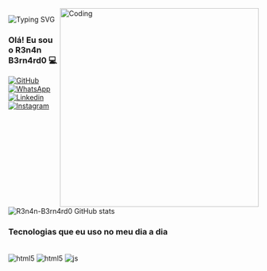 <img align="right" alt="Coding" width="400" src="https://readme-typing-svg.demolab.com/?lines=R3n4n+B3rn4rd0+💻;">

![Typing SVG](https://readme-typing-svg.demolab.com/?lines=R3n4n+B3rn4rd0+💻;)

### Olá! Eu sou o R3n4n B3rn4rd0 💻

[![GitHub](https://img.shields.io/badge/GitHub-100000?style=for-the-badge&logo=github&logoColor=white)](https://github.com/R3n4n-B3rn4rd0)
[![WhatsApp](https://img.shields.io/badge/WhatsApp-25D366?style=for-the-badge&logo=whatsapp&logoColor=white)](51-9-9756-2052)
[![Linkedin](https://img.shields.io/badge/LinkedIn-0077B5?style=for-the-badge&logo=linkedin&logoColor=white)](https://www.linkedin.com/in/renan-bernardo-61884a32/)
[![Instagram](https://img.shields.io/badge/Instagram-E4405F?style=for-the-badge&logo=instagram&logoColor=white)](https://github.com/R3n4n-B3rn4rd0)

![R3n4n-B3rn4rd0 GitHub stats](https://github-readme-stats.vercel.app/api?username=r3n4n-b3rn4rd0&show_icons=true&theme=radical)

### Tecnologias que eu uso no meu dia a dia

<div style="display: inline_block"><br/>
  <img align="center" alt="html5" src="https://img.shields.io/badge/HTML5-E34F26?style=for-the-badge&logo=html5&logoColor=white" />
  <img align="center" alt="html5" src="https://img.shields.io/badge/CSS3-1572B6?style=for-the-badge&logo=css3&logoColor=white" />
  <img align="center" alt="js" src="	https://img.shields.io/badge/JavaScript-F7DF1E?style=for-the-badge&logo=javascript&logoColor=black" />

<div>
